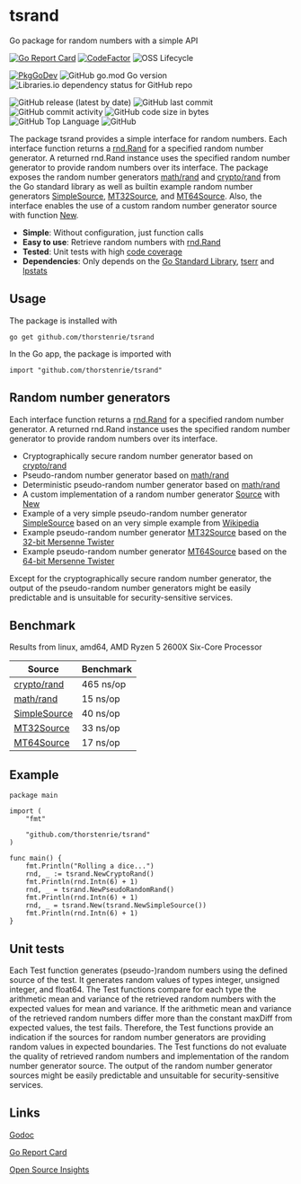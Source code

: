 # tsrand
Go package for random numbers with a simple API

[![Go Report Card](https://goreportcard.com/badge/github.com/thorstenrie/tsrand)](https://goreportcard.com/report/github.com/thorstenrie/tsrand)
[![CodeFactor](https://www.codefactor.io/repository/github/thorstenrie/tsrand/badge)](https://www.codefactor.io/repository/github/thorstenrie/tsrand)
![OSS Lifecycle](https://img.shields.io/osslifecycle/thorstenrie/tsrand)

[![PkgGoDev](https://pkg.go.dev/badge/mod/github.com/thorstenrie/tsrand)](https://pkg.go.dev/mod/github.com/thorstenrie/tsrand)
![GitHub go.mod Go version](https://img.shields.io/github/go-mod/go-version/thorstenrie/tsrand)
![Libraries.io dependency status for GitHub repo](https://img.shields.io/librariesio/github/thorstenrie/tsrand)

![GitHub release (latest by date)](https://img.shields.io/github/v/release/thorstenrie/tsrand)
![GitHub last commit](https://img.shields.io/github/last-commit/thorstenrie/tsrand)
![GitHub commit activity](https://img.shields.io/github/commit-activity/m/thorstenrie/tsrand)
![GitHub code size in bytes](https://img.shields.io/github/languages/code-size/thorstenrie/tsrand)
![GitHub Top Language](https://img.shields.io/github/languages/top/thorstenrie/tsrand)
![GitHub](https://img.shields.io/github/license/thorstenrie/tsrand)

The package tsrand provides a simple interface for random numbers. Each interface function returns a [rnd.Rand](https://pkg.go.dev/math/rand#Rand) for a specified random number generator. A returned rnd.Rand instance uses the specified random number generator to provide random numbers over its interface. The package exposes the random number generators [math/rand](https://pkg.go.dev/math/rand) and [crypto/rand](https://pkg.go.dev/crypto/rand) from the Go standard library as well as builtin example random number generators [SimpleSource](https://pkg.go.dev/github.com/thorstenrie/tsrand#SimpleSource), [MT32Source](https://pkg.go.dev/github.com/thorstenrie/tsrand#MT32Source), and [MT64Source](https://pkg.go.dev/github.com/thorstenrie/tsrand#MT64Source). Also, the interface enables the use of a custom random number generator source with function [New](https://pkg.go.dev/github.com/thorstenrie/tsrand#New).

- **Simple**: Without configuration, just function calls
- **Easy to use**: Retrieve random numbers with [rnd.Rand](https://pkg.go.dev/math/rand#Rand)
- **Tested**: Unit tests with high [code coverage](https://gocover.io/github.com/thorstenrie/tsrand)
- **Dependencies**: Only depends on the [Go Standard Library](https://pkg.go.dev/std), [tserr](https://github.com/thorstenrie/tserr) and [lpstats](https://github.com/thorstenrie/lpstats)

## Usage

The package is installed with 

```
go get github.com/thorstenrie/tsrand
```

In the Go app, the package is imported with

```
import "github.com/thorstenrie/tsrand"
```
## Random number generators

Each interface function returns a [rnd.Rand](https://pkg.go.dev/math/rand#Rand) for a specified random number generator. A returned rnd.Rand instance uses the specified random number generator to provide random numbers over its interface.

- Cryptographically secure random number generator based on [crypto/rand](https://pkg.go.dev/crypto/rand)
- Pseudo-random number generator based on [math/rand](https://pkg.go.dev/math/rand)
- Deterministic pseudo-random number generator based on [math/rand](https://pkg.go.dev/math/rand)
- A custom implementation of a random number generator [Source](https://pkg.go.dev/github.com/thorstenrie/tsrand#Source) with [New](https://pkg.go.dev/github.com/thorstenrie/tsrand#New)
- Example of a very simple pseudo-random number generator [SimpleSource](https://pkg.go.dev/github.com/thorstenrie/tsrand#SimpleSource) based on an very simple example from [Wikipedia](https://en.wikipedia.org/wiki/Pseudorandom_number_generator#Implementation)
- Example pseudo-random number generator [MT32Source](https://pkg.go.dev/github.com/thorstenrie/tsrand#MT32Source) based on the [32-bit Mersenne Twister](http://www.math.sci.hiroshima-u.ac.jp/m-mat/MT/MT2002/emt19937ar.html)
- Example pseudo-random number generator [MT64Source](https://pkg.go.dev/github.com/thorstenrie/tsrand#MT64Source) based on the [64-bit Mersenne Twister](http://www.math.sci.hiroshima-u.ac.jp/m-mat/MT/emt64.html)

Except for the cryptographically secure random number generator, the output of the pseudo-random number generators might be easily predictable and is unsuitable for security-sensitive services.

## Benchmark

Results from linux, amd64, AMD Ryzen 5 2600X Six-Core Processor

| Source  | Benchmark  | 
|---|---|
| [crypto/rand](https://pkg.go.dev/crypto/rand) | 465 ns/op |
| [math/rand](https://pkg.go.dev/math/rand)  | 15 ns/op |
| [SimpleSource](https://pkg.go.dev/github.com/thorstenrie/tsrand#SimpleSource)  | 40 ns/op |
| [MT32Source](https://pkg.go.dev/github.com/thorstenrie/tsrand#MT32Source) | 33 ns/op |
| [MT64Source](https://pkg.go.dev/github.com/thorstenrie/tsrand#MT64Source) | 17 ns/op |

## Example

```
package main

import (
	"fmt"

	"github.com/thorstenrie/tsrand"
)

func main() {
	fmt.Println("Rolling a dice...")
	rnd, _ := tsrand.NewCryptoRand()
	fmt.Println(rnd.Intn(6) + 1)
	rnd, _ = tsrand.NewPseudoRandomRand()
	fmt.Println(rnd.Intn(6) + 1)
	rnd, _ = tsrand.New(tsrand.NewSimpleSource())
	fmt.Println(rnd.Intn(6) + 1)
}
```

## Unit tests

Each Test function generates (pseudo-)random numbers using the defined source of the test. It generates random values of types integer, unsigned integer, and float64. The Test functions compare for each type the arithmetic mean and variance of the retrieved random numbers with the expected values for mean and variance. If the arithmetic mean and variance of the retrieved random numbers differ more than the constant maxDiff from expected values, the test fails. Therefore, the Test functions provide an indication if the sources for random number generators are providing random values in expected boundaries. The Test functions do not evaluate the quality of retrieved random numbers and implementation of the random number generator source. The output of the random number generator sources might be easily predictable and unsuitable for security-sensitive services.

## Links

[Godoc](https://pkg.go.dev/github.com/thorstenrie/tsrand)

[Go Report Card](https://goreportcard.com/report/github.com/thorstenrie/tsrand)

[Open Source Insights](https://deps.dev/go/github.com%2Fthorstenrie%2Ftsrand)
